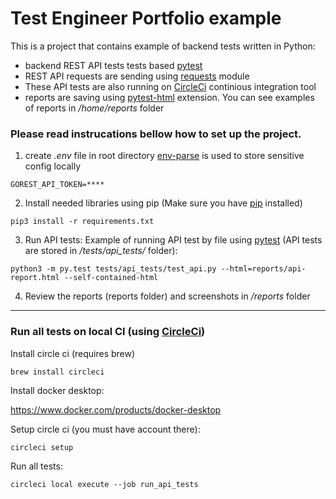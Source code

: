 # Test Engineer Portfolio example

This is a project that contains example of backend tests written in Python:
- backend REST API tests tests based [pytest](https://pypi.org/project/pytest/) 
- REST API requests are sending using [requests](https://pypi.org/project/requests/) module
- These API tests are also running on [CircleCi](https://circleci.com/) continious integration tool
- reports are saving using [pytest-html](https://pypi.org/project/pytest-html/) extension. You can see examples of reports in */home/reports* folder

### Please read instrucations bellow how to set up the project.

1. create _.env_ file in root directory [env-parse](https://pypi.org/project/envparse/0.1.6/) is used to store sensitive config locally
```
GOREST_API_TOKEN=****
```
2. Install needed libraries using pip (Make sure you have [pip](https://pip.pypa.io/en/stable/installation/) installed)
```
pip3 install -r requirements.txt
```
3. Run API tests:
Example of running API test by file using [pytest](https://pypi.org/project/pytest/) (API tests are stored in _/tests/api_tests/_ folder):
```  
python3 -m py.test tests/api_tests/test_api.py --html=reports/api-report.html --self-contained-html
```
4. Review the reports (reports folder) and screenshots in */reports* folder
*****
### Run all tests on local CI (using [CircleCi](https://circleci.com/docs/2.0/local-cli/))
Install circle ci (requires brew)
```
brew install circleci
```
Install docker desktop:

https://www.docker.com/products/docker-desktop

Setup circle ci (you must have account there):
```
circleci setup
```
Run all tests:
```
circleci local execute --job run_api_tests
```


